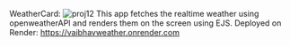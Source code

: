 WeatherCard:
![proj12](https://user-images.githubusercontent.com/86218655/216901710-408c43b0-a485-47ba-82a0-9320df983612.png)
This app fetches the realtime weather using openweatherAPI and renders them on the screen using EJS.
Deployed on Render:
https://vaibhavweather.onrender.com
